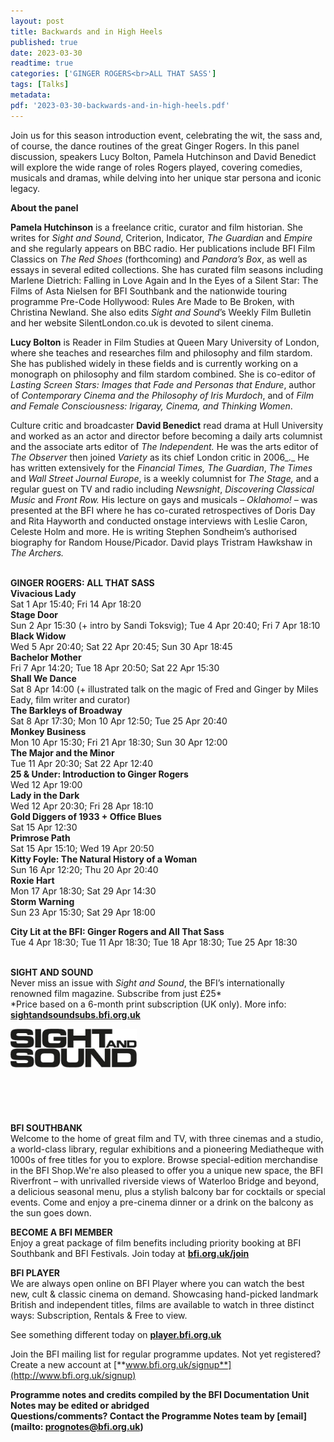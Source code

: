 ```yaml
---
layout: post
title: Backwards and in High Heels
published: true
date: 2023-03-30
readtime: true
categories: ['GINGER ROGERS<br>ALL THAT SASS']
tags: [Talks]
metadata: 
pdf: '2023-03-30-backwards-and-in-high-heels.pdf'
---
```


Join us for this season introduction event, celebrating the wit, the sass and, of course, the dance routines of the great Ginger Rogers. In this panel discussion, speakers Lucy Bolton, Pamela Hutchinson and David Benedict will explore the wide range of roles Rogers played, covering comedies, musicals and dramas, while delving into her unique star persona and iconic legacy.

**About the panel**

**Pamela Hutchinson** is a freelance critic, curator and film historian.  She writes for _Sight and Sound_, Criterion, Indicator, _The Guardian_ and _Empire_ and she regularly appears on BBC radio. Her publications include BFI Film Classics on _The Red Shoes_ (forthcoming) and _Pandora’s Box_, as well as essays in several edited collections. She has curated film seasons including Marlene Dietrich: Falling in Love Again and In the Eyes of a Silent Star: The Films of Asta Nielsen for BFI Southbank and the nationwide touring programme Pre-Code Hollywood: Rules Are Made to Be Broken, with Christina Newland. She also edits _Sight and Sound_’s Weekly Film Bulletin and her website SilentLondon.co.uk is devoted to silent cinema.

**Lucy Bolton** is Reader in Film Studies at Queen Mary University of London, where she teaches and researches film and philosophy and film stardom.  She has published widely in these fields and is currently working on a monograph on philosophy and film stardom combined. She is co-editor of _Lasting Screen Stars: Images that Fade and Personas that Endure_, author of _Contemporary Cinema and the Philosophy of Iris Murdoch_, and of _Film and Female Consciousness: Irigaray, Cinema, and Thinking Women_.

Culture critic and broadcaster **David Benedict** read drama at Hull University and worked as an actor and director before becoming a daily arts columnist and the associate arts editor of _The Independent._ He was the arts editor of  _The Observer_ then joined _Variety_ as its chief London critic in 2006_._ He has written extensively for the _Financial Times, The Guardian_, _The Times_ and _Wall Street Journal Europe_, is a weekly columnist for _The Stage,_ and  a regular guest on TV and radio including _Newsnight_, _Discovering Classical Music_ and _Front Row._ His lecture on gays and musicals – _Oklahomo! –_ was presented at the BFI where he has co-curated retrospectives of Doris Day and Rita Hayworth and conducted onstage interviews with Leslie Caron, Celeste Holm and more. He is writing Stephen Sondheim’s authorised biography for Random House/Picador. David plays Tristram Hawkshaw in _The Archers._
<br><br>

**GINGER ROGERS: ALL THAT SASS**<br>
**Vivacious Lady**<br>
Sat 1 Apr 15:40; Fri 14 Apr 18:20<br>
**Stage Door**<br>
Sun 2 Apr 15:30 (+ intro by Sandi Toksvig);  Tue 4 Apr 20:40; Fri 7 Apr 18:10<br>
**Black Widow**<br>
Wed 5 Apr 20:40; Sat 22 Apr 20:45; Sun 30 Apr 18:45<br>
**Bachelor Mother**<br>
Fri 7 Apr 14:20; Tue 18 Apr 20:50; Sat 22 Apr 15:30<br>
**Shall We Dance**<br>
Sat 8 Apr 14:00 (+ illustrated talk on the magic of Fred and Ginger by Miles Eady, film writer and curator)<br>
**The Barkleys of Broadway**<br>
Sat 8 Apr 17:30; Mon 10 Apr 12:50; Tue 25 Apr 20:40<br>
**Monkey Business**<br>
Mon 10 Apr 15:30; Fri 21 Apr 18:30; Sun 30 Apr 12:00<br>
**The Major and the Minor**<br>
Tue 11 Apr 20:30; Sat 22 Apr 12:40<br>
**25 & Under: Introduction to Ginger Rogers**<br>
Wed 12 Apr 19:00<br>
**Lady in the Dark**<br>
Wed 12 Apr 20:30; Fri 28 Apr 18:10<br>
**Gold Diggers of 1933 + Office Blues**<br>
Sat 15 Apr 12:30<br>
**Primrose Path**<br>
Sat 15 Apr 15:10; Wed 19 Apr 20:50<br>
**Kitty Foyle: The Natural History of a Woman**<br>
Sun 16 Apr 12:20; Thu 20 Apr 20:40<br>
**Roxie Hart**<br>
Mon 17 Apr 18:30; Sat 29 Apr 14:30<br>
**Storm Warning**<br>
Sun 23 Apr 15:30; Sat 29 Apr 18:00<br>

**City Lit at the BFI: Ginger Rogers and All That Sass**<br>
Tue 4 Apr 18:30; Tue 11 Apr 18:30; Tue 18 Apr 18:30; Tue 25 Apr 18:30<br>
<br>

**SIGHT AND SOUND**<br>
Never miss an issue with _Sight and Sound_, the BFI’s internationally renowned film magazine. Subscribe from just £25*<br>
*Price based on a 6-month print subscription (UK only). More info: [**sightandsoundsubs.bfi.org.uk**](https://sightandsoundsubs.bfi.org.uk/subscribe)

<img style="float: left;" src="/img/sight-and-sound.jpg" width="40%" height="40%"><br><br><br><br><br><br><br><br>

**BFI SOUTHBANK**  
Welcome to the home of great film and TV, with three cinemas and a studio, a world-class library, regular exhibitions and a pioneering Mediatheque with 1000s of free titles for you to explore. Browse special-edition merchandise in the BFI Shop.We&#39;re also pleased to offer you a unique new space, the BFI Riverfront – with unrivalled riverside views of Waterloo Bridge and beyond, a delicious seasonal menu, plus a stylish balcony bar for cocktails or special events. Come and enjoy a pre-cinema dinner or a drink on the balcony as the sun goes down.  

**BECOME A BFI MEMBER**  
Enjoy a great package of film benefits including priority booking at BFI Southbank and BFI Festivals. Join today at [**bfi.org.uk/join**](http://www.bfi.org.uk/join)  

**BFI PLAYER**  
 We are always open online on BFI Player where you can watch the best new, cult &amp; classic cinema on demand. Showcasing hand-picked landmark British and independent titles, films are available to watch in three distinct ways: Subscription, Rentals &amp; Free to view.  

See something different today on [**player.bfi.org.uk**](https://player.bfi.org.uk)  

Join the BFI mailing list for regular programme updates. Not yet registered? Create a new account at [**www.bfi.org.uk/signup**](http://www.bfi.org.uk/signup)

**Programme notes and credits compiled by the BFI Documentation Unit  
Notes may be edited or abridged  
Questions/comments? Contact the Programme Notes team by [email](mailto: prognotes@bfi.org.uk)**

<!--stackedit_data:
eyJoaXN0b3J5IjpbLTIwNzE4ODA4NDNdfQ==
-->
